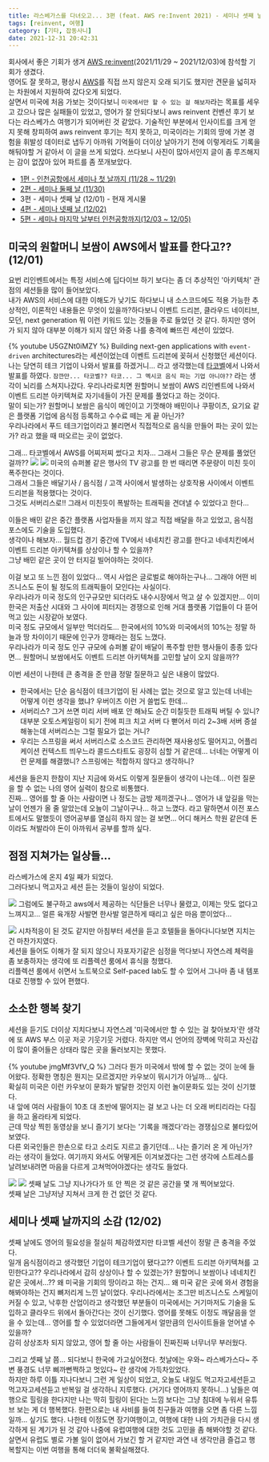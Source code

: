 ```yaml
---
title: 라스베가스를 다녀오고... 3편 (feat. AWS re:Invent 2021) - 세미나 셋째 날
tags: [reinvent, 여행]
category: [기타, 잡동사니]
date: 2021-12-31 20:42:31
---
```


회사에서 좋은 기회가 생겨 [AWS re:invent](https://reinvent.awsevents.com/)(2021/11/29 ~ 2021/12/03)에 참석할 기회가 생겼다.  
영어도 잘 못하고, 평상시 [AWS](https://aws.amazon.com/)를 직접 쓰지 않은지 오래 되기도 했지만 견문을 넓히자는 차원에서 지원하여 갔다오게 되었다.  
살면서 미국에 처음 가보는 것이다보니 `미국에서만 할 수 있는 걸 해보자`라는 목표를 세우고 갔으나 많은 실패들이 있었고, 영어가 잘 안되다보니 aws reinvent 컨벤션 후기 보다는 라스베가스 여행기가 되어버린 것 같았다.
기술적인 부분에서 인사이트를 크게 얻지 못해 창피하여 aws reinvent 후기는 적지 못하고, 미국이라는 기회의 땅에 가본 경험을 휘발성 데이터로 냅두기 아까워 기억들이 더이상 날아가기 전에 이렇게라도 기록을 해둬야할 거 같아서 이 글을 쓰게 되었다.
쓰다보니 사진이 많아서인지 글이 좀 루즈해지는 감이 없잖아 있어 파트를 좀 쪼개보았다.

* [1편 - 인천공항에서 세미나 첫 날까지 (11/28 ~ 11/29)](/2021/12/31/las-vegas-aws-reinvent-01/)
* [2편 - 세미나 둘째 날 (11/30)](/2021/12/31/las-vegas-aws-reinvent-02/)
* 3편 - 세미나 셋째 날 (12/01) - 현재 게시물
* [4편 - 세미나 넷째 날 (12/02)](/2021/12/31/las-vegas-aws-reinvent-04/)
* [5편 - 세미나 마지막 날부터 인천공항까지(12/03 ~ 12/05)](/2021/12/31/las-vegas-aws-reinvent-05/)

## 미국의 원할머니 보쌈이 AWS에서 발표를 한다고?? (12/01)
요번 리인벤트에서는 특정 서비스에 딥다이브 하기 보다는 좀 더 추상적인 '아키텍처' 관점의 세션들을 많이 들어보았다.  
내가 AWS의 서비스에 대한 이해도가 낮기도 하다보니 내 소스코드에도 적용 가능한 추상적인, 이론적인 내용들은 무엇이 있을까?하다보니
이벤트 드리븐, 클라우드 네이티브, 모던, next generation 뭐 이런 키워드 있는 것들을 주로 들었던 것 같다.
하지만 영어가 되지 않아 대부분 이해가 되지 않던 와중 나를 충격에 빠뜨린 세션이 있었다.

{% youtube U5GZNt0iMZY %}
Building next-gen applications with `event-driven` architectures라는 세션이었는데 이벤트 드리븐에 꽂혀서 신청했던 세션이다.  
나는 당연히 테크 기업이 나와서 발표를 하겠거니... 라고 생각했는데 [타코벨](https://www.tacobell.com)에서 나와서 발표를 하였다.
`잠깐만... 타코벨?? 타코... 그 멕시코 음식 파는 기업 아니야??`
라는 생각이 뇌리를 스쳐지나갔다.
우리나라로치면 원할머니 보쌈이 AWS 리인벤트에 나와서 이벤트 드리븐 아키텍쳐로 자기네들이 가진 문제를 풀었다고 하는 것이다.  
말이 되는가? 원할머니 보쌈은 음식이 메인이고 기껏해야 배민이나 쿠팡이츠, 요기요 같은 플랫폼 기업에 음식점 등록하고 수수료 떼는 게 끝 아닌가?  
우리나라에서 푸드 테크기업이라고 불리면서 직접적으로 음식을 만들어 파는 곳이 있는가? 라고 했을 때 떠오르는 곳이 없었다.  

그래... 타코벨에서 AWS를 어찌저찌 썼다고 치자... 그래서 그들은 무슨 문제를 풀었던 걸까??
![](./tacobell-01.jpeg)
![](./tacobell-02.jpeg)
미국의 슈퍼볼 같은 행사의 TV 광고를 한 번 때리면 주문량이 미친 듯이 폭주한다는 것이다.  
그래서 그들은 배달기사 / 음식점 / 고객 사이에서 발생하는 상호작용 사이에서 이벤트 드리븐을 적용했다는 것이다.  
그것도 서버리스로!! 그래서 미친듯이 폭발하는 트래픽을 견뎌낼 수 있었다고 한다...

이들은 배민 같은 중간 플랫폼 사업자들을 끼지 않고 직접 배달을 하고 있었고, 음식점 포스에도 기술을 도입했다.  
생각이나 해보자... 월드컵 경기 중간에 TV에서 네네치킨 광고를 한다고 네네치킨에서 이벤트 드리븐 아키텍쳐를 상상이나 할 수 있을까?  
그냥 배민 같은 곳이 안 터지길 빌어야하는 것이다.  

이걸 보고 또 느낀 점이 있었다...
역시 사업은 글로벌로 해야하는구나... 그래야 어떤 비즈니스도 돈이 될 정도의 트래픽들이 모인다는 사실이다.  
우리나라가 미국 정도의 인구규모만 되더라도 내수시장에서 먹고 살 수 있겠지만... 이미 한국은 저출산 시대와 그 사이에 피터지는 경쟁으로 인해 거대 플랫폼 기업들이 다 뜯어먹고 있는 시장같아 보였다.  
미국 정도 규모에서 일부만 먹더라도... 한국에서의 10%와 미국에서의 10%는 정말 하늘과 땅 차이이기 때문에 인구가 깡패라는 점도 느꼈다.  
우리나라가 미국 정도 인구 규모에 슈퍼볼 같이 배달이 폭주할 만한 행사들이 종종 있다면... 원할머니 보쌈에서도 이벤트 드리븐 아키텍쳐를 고민할 날이 오지 않을까??

이번 세션이 나한테 큰 충격을 준 만큼 정말 질문하고 싶은 내용이 많았다.
* 한국에서는 단순 음식점이 테크기업이 된 사례는 없는 것으로 알고 있는데 너네는 어떻게 이런 생각을 했냐? 우버이츠 이런 거 쓸법도 한데...
* 서버리스? 그거 쓰면 미리 서버 배포 안 해놔도 순간 미칠듯한 트래픽 버틸 수 있니? 대부분 오토스케일링이 되기 전에 피크 치고 서버 다 뻗어서 미리 2~3배 서버 증설해놓는데 서버리스는 그럴 필요가 없는 거니?
* 우리는 스프링을 써서 서버리스로 소스코드 관리하면 재사용성도 떨어지고, 어플리케이션 컨텍스트 띄우느라 콜드스타트도 굉장히 심할 거 같은데... 너네는 어떻게 이런 문제를 해결했니? 스프링에는 적합하지 않다고 생각하니?

세션을 들은지 한참이 지난 지금에 와서도 이렇게 질문들이 생각이 나는데... 이런 질문을 할 수 없는 나의 영어 실력이 참으로 비통했다.  
진짜... 영어를 할 줄 아는 사람이면 나 정도는 금방 제끼겠구나... 영어가 내 앞길을 막는 날이 언젠가 올 줄 알았는데 오늘이 그날이구나... 하고 느꼈다.
라고 말하면서 이전 포스트에서도 말했듯이 영어공부를 열심히 하지 않는 걸 보면... 어디 해커스 학원 같은데 돈이라도 쳐발라야 돈이 아까워서 공부를 할까 싶다.

## 점점 지쳐가는 일상들...
라스베가스에 온지 4일 째가 되었다.  
그러다보니 먹고자고 세션 듣는 것들이 일상이 되었다.  

![](./lunch.jpeg)
그럼에도 불구하고 aws에서 제공하는 식단들은 너무나 물렸고, 이제는 맛도 없다고 느껴지고... 얼른 육개장 사발면 한사발 얼큰하게 때리고 싶은 마음 뿐이었다...

![](./reflection-room-rest.jpeg)
시차적응이 된 것도 같지만 아침부터 세션을 듣고 호텔들을 돌아다니다보면 지치는 건 마찬가지였다.  
세션을 들어도 이해가 잘 되지 않으니 자포자기같은 심정을 먹다보니 자연스레 체력을 좀 보충하자는 생각에 또 리플렉션 룸에서 휴식을 청했다.  
리플렉션 룸에서 쉬면서 노트북으로 Self-paced lab도 할 수 있어서 그나마 좀 내 템포대로 진행할 수 있어 편했다.

## 소소한 행복 찾기
세션을 듣기도 더이상 지치다보니 자연스레 '미국에서만 할 수 있는 걸 찾아보자'란 생각에 또 AWS 부스 이곳 저곳 기웃기웃 거렸다.
하지만 역시 언어의 장벽에 막히고 자신감이 많이 줄어들은 상태라 많은 곳을 둘러보지는 못했다.

{% youtube jmgMf3VfV_Q %}
그러다 뭔가 미국에서 밖에 할 수 없는 것이 눈에 들어왔다.
정확한 명칭은 뭔지는 모르겠지만 카우보이 뭐시기가 아닐까... 싶다.  
확실히 미국은 이런 카우보이 문화가 발달한 것인지 이런 놀이문화도 있는 것이 신기했다.  
내 앞에 여러 사람들이 10초 대 초반에 떨어지는 걸 보고 나는 더 오래 버티리라는 다짐을 하고 올라타게 되었다.  
근데 막상 찍힌 동영상을 보니 즐기기 보다는 '기록을 깨겠다'라는 경쟁심으로 불타있어 보였다.  
다른 외국인들은 한손으로 타고 소리도 지르고 즐기던데... 나는 즐기러 온 게 아닌가? 라는 생각이 들었다.
여기까지 와서도 어떻게든 이겨보겠다는 그런 생각에 스트레스를 날려보내려면 마음을 다르게 고쳐먹어야겠다는 생각도 들었다.

![](./venetian-01.jpeg)
![](./venetian-02.jpeg)
셋째 날도 그냥 지나가다가 또 안 찍은 것 같은 공간을 몇 개 찍어보았다.  
셋째 날은 그냥저냥 지쳐서 크게 한 건 없던 것 같다.

## 세미나 셋째 날까지의 소감 (12/02)
셋째 날에도 영어의 필요성을 절실히 체감하였지만 타코벨 세션이 정말 큰 충격을 주었다.  
일개 음식점이라고 생각했던 기업이 테크기업이 됐다고?? 이벤트 드리븐 아키텍쳐를 고민한다고??
우리나라에서 감히 상상이나 할 수 있겠는가? 원할머니 보쌈이나 네네치킨 같은 곳에서...??
왜 미국을 기회의 땅이라고 하는 건지... 왜 미국 같은 곳에 와서 경험을 해봐야하는 건지 뼈저리게 느낀 날이었다.
우리나라에서는 조그만 비즈니스도 스케일이 커질 수 있고, 낙후한 산업이라고 생각했던 부분들이 미국에서는 거기마저도 기술을 도입하고 클라우드 위에서 돌아간다는 것이 신기했다.
영어를 못해도 이정도 깨달음을 얻을 수 있는데... 영어를 할 수 있었더라면 그들에게서 얼만큼의 인사이트들을 얻어낼 수 있을까?  
감히 상상조차 되지 않았고, 영어 할 줄 아는 사람들이 진짜진짜 너무너무 부러웠다.

그리고 셋째 날 쯤... 되다보니 한국에 가고싶어졌다.
첫날에는 우와~ 라스베가스다~ 주변 풍경도 너무 삐까뻔쩍하고 멋있다~ 란 생각에 가득차있었다.  
하지만 하루 이틀 지나다보니 그런 게 일상이 되었고, 오늘도 내일도 먹고자고세션듣고 먹고자고세션듣고 반복일 걸 생각하니 지루했다. (거기다 영어까지 못하니...)
남들은 여행으로 힐링을 한다지만 나는 딱히 힐링이 된다는 느낌 보다는 그냥 침대에 누워서 유튜브 보는 게 더 행복했다. 
한편으로는 내 사비를 들여 친구들과 여행을 오면 좀 다른 느낌일까... 싶기도 했다.
나한테 이정도면 장기여행이고, 여행에 대한 나의 가치관을 다시 생각하게 된 계기가 된 것 같아 나중에 유럽여행에 대한 것도 고민을 좀 해봐야할 것 같다.  
살면서 유럽도 별로 가볼 일이 없어서 가보긴 할 거 같지만 과연 내 생각만큼 즐겁고 행복할지는 이번 여행을 통해 더더욱 불확실해졌다.
